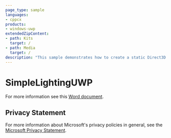 ```yaml
---
page_type: sample
languages:
- cppcx
products:
- windows-uwp
extendedZipContent:
- path: Kits
  target: /
- path: Media
  target: /
description: "This sample demonstrates how to create a static Direct3D 11 vertex, index, and constant buffer to draw indexed geometry lit by using static and dynamic Lambertian lighting in a Universal Windows Platform (UWP) app."
---
```


# SimpleLightingUWP

For more information see this [Word document](https://github.com/microsoft/Xbox-ATG-Samples/blob/master/UWPSamples/IntroGraphics/SimpleLightingUWP/Readme.docx).

## Privacy Statement

For more information about Microsoft's privacy policies in general, see the [Microsoft Privacy Statement](https://privacy.microsoft.com/en-us/privacystatement/).
